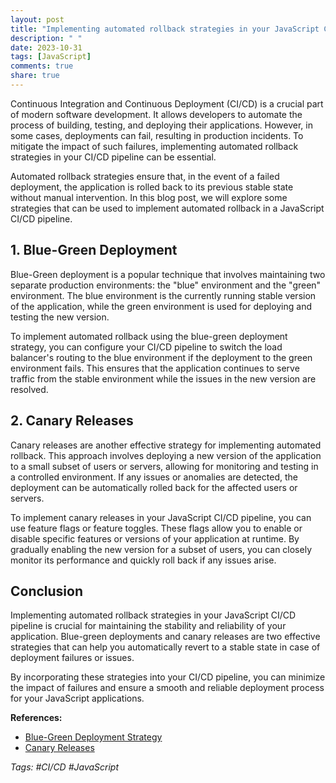 ```yaml
---
layout: post
title: "Implementing automated rollback strategies in your JavaScript CI/CD pipeline"
description: " "
date: 2023-10-31
tags: [JavaScript]
comments: true
share: true
---
```


Continuous Integration and Continuous Deployment (CI/CD) is a crucial part of modern software development. It allows developers to automate the process of building, testing, and deploying their applications. However, in some cases, deployments can fail, resulting in production incidents. To mitigate the impact of such failures, implementing automated rollback strategies in your CI/CD pipeline can be essential.

Automated rollback strategies ensure that, in the event of a failed deployment, the application is rolled back to its previous stable state without manual intervention. In this blog post, we will explore some strategies that can be used to implement automated rollback in a JavaScript CI/CD pipeline.

## 1. Blue-Green Deployment

Blue-Green deployment is a popular technique that involves maintaining two separate production environments: the "blue" environment and the "green" environment. The blue environment is the currently running stable version of the application, while the green environment is used for deploying and testing the new version.

To implement automated rollback using the blue-green deployment strategy, you can configure your CI/CD pipeline to switch the load balancer's routing to the blue environment if the deployment to the green environment fails. This ensures that the application continues to serve traffic from the stable environment while the issues in the new version are resolved.

## 2. Canary Releases

Canary releases are another effective strategy for implementing automated rollback. This approach involves deploying a new version of the application to a small subset of users or servers, allowing for monitoring and testing in a controlled environment. If any issues or anomalies are detected, the deployment can be automatically rolled back for the affected users or servers.

To implement canary releases in your JavaScript CI/CD pipeline, you can use feature flags or feature toggles. These flags allow you to enable or disable specific features or versions of your application at runtime. By gradually enabling the new version for a subset of users, you can closely monitor its performance and quickly roll back if any issues arise.

## Conclusion

Implementing automated rollback strategies in your JavaScript CI/CD pipeline is crucial for maintaining the stability and reliability of your application. Blue-green deployments and canary releases are two effective strategies that can help you automatically revert to a stable state in case of deployment failures or issues.

By incorporating these strategies into your CI/CD pipeline, you can minimize the impact of failures and ensure a smooth and reliable deployment process for your JavaScript applications.

**References:**
- [Blue-Green Deployment Strategy](https://www.martinfowler.com/bliki/BlueGreenDeployment.html)
- [Canary Releases](https://martinfowler.com/bliki/CanaryRelease.html)

*Tags: #CI/CD #JavaScript*
